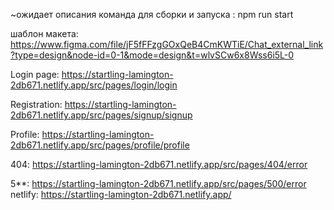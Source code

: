 ~ожидает описания
команда для сборки и запуска : npm run start  


шаблон макета: https://www.figma.com/file/jF5fFFzgGOxQeB4CmKWTiE/Chat_external_link?type=design&node-id=0-1&mode=design&t=wlvSCw6x8Wss6i5L-0  


Login page: https://startling-lamington-2db671.netlify.app/src/pages/login/login  

Registration: https://startling-lamington-2db671.netlify.app/src/pages/signup/signup  

Profile: https://startling-lamington-2db671.netlify.app/src/pages/profile/profile  

404: https://startling-lamington-2db671.netlify.app/src/pages/404/error  

5**: https://startling-lamington-2db671.netlify.app/src/pages/500/error  
netlify:  https://startling-lamington-2db671.netlify.app/  

